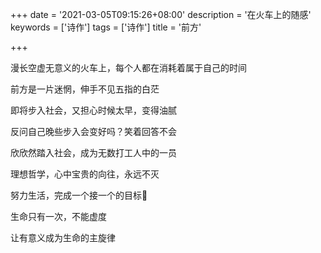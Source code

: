 +++
date = '2021-03-05T09:15:26+08:00'
description = '在火车上的随感'
keywords = ['诗作']
tags = ['诗作']
title = '前方'

+++

漫长空虚无意义的火车上，每个人都在消耗着属于自己的时间

前方是一片迷惘，伸手不见五指的白茫

即将步入社会，又担心时候太早，变得油腻

反问自己晚些步入会变好吗？笑着回答不会

欣欣然踏入社会，成为无数打工人中的一员

理想哲学，心中宝贵的向往，永远不灭

努力生活，完成一个接一个的目标🎯

生命只有一次，不能虚度

让有意义成为生命的主旋律
